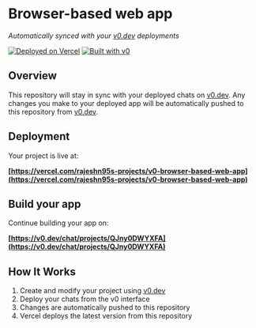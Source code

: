 # Browser-based web app

*Automatically synced with your [v0.dev](https://v0.dev) deployments*

[![Deployed on Vercel](https://img.shields.io/badge/Deployed%20on-Vercel-black?style=for-the-badge&logo=vercel)](https://vercel.com/rajeshn95s-projects/v0-browser-based-web-app)
[![Built with v0](https://img.shields.io/badge/Built%20with-v0.dev-black?style=for-the-badge)](https://v0.dev/chat/projects/QJny0DWYXFA)

## Overview

This repository will stay in sync with your deployed chats on [v0.dev](https://v0.dev).
Any changes you make to your deployed app will be automatically pushed to this repository from [v0.dev](https://v0.dev).

## Deployment

Your project is live at:

**[https://vercel.com/rajeshn95s-projects/v0-browser-based-web-app](https://vercel.com/rajeshn95s-projects/v0-browser-based-web-app)**

## Build your app

Continue building your app on:

**[https://v0.dev/chat/projects/QJny0DWYXFA](https://v0.dev/chat/projects/QJny0DWYXFA)**

## How It Works

1. Create and modify your project using [v0.dev](https://v0.dev)
2. Deploy your chats from the v0 interface
3. Changes are automatically pushed to this repository
4. Vercel deploys the latest version from this repository